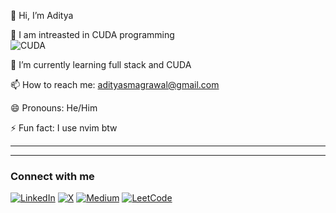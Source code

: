 👋 Hi, I’m Aditya

👀 I am intreasted in CUDA programming  
![CUDA](https://img.shields.io/badge/CUDA-NVIDIA-green?logo=nvidia&logoColor=white)

🌱 I’m currently learning full stack and CUDA 

📫 How to reach me: adityasmagrawal@gmail.com

😄 Pronouns: He/Him

⚡ Fun fact: I use nvim btw

---

---

### Connect with me  
[![LinkedIn](https://img.shields.io/badge/LinkedIn-0077B5?style=flat&logo=linkedin&logoColor=white)](https://linkedin.com/in/aditya-agrawal-71a70b316)
[![X](https://img.shields.io/badge/X-000000?style=flat&logo=twitter&logoColor=white)](https://x.com/AdityaAgra6130)
[![Medium](https://img.shields.io/badge/Medium-12100E?style=flat&logo=medium&logoColor=white)](https://medium.com/@adityasmagrawal)
[![LeetCode](https://img.shields.io/badge/LeetCode-FFA116?style=flat&logo=leetcode&logoColor=white)](https://leetcode.com/u/Mr_Robot_007/)
